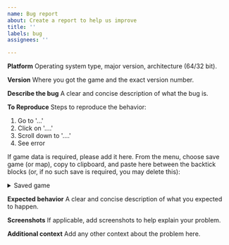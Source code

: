 ```yaml
---
name: Bug report
about: Create a report to help us improve
title: ''
labels: bug
assignees: ''

---
```


**Platform**
Operating system type, major version, architecture (64/32 bit).

**Version**
Where you got the game and the exact version number.

**Describe the bug**
A clear and concise description of what the bug is.

**To Reproduce**
Steps to reproduce the behavior:
1. Go to '...'
2. Click on '....'
3. Scroll down to '....'
4. See error

If game data is required, please add it here. From the menu, choose save game (or map), copy to clipboard, and paste here between the backtick blocks (or, if no such save is required, you may delete this):
<details><summary>Saved game</summary>

```

```
</details>

**Expected behavior**
A clear and concise description of what you expected to happen.

**Screenshots**
If applicable, add screenshots to help explain your problem.

**Additional context**
Add any other context about the problem here.
